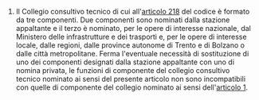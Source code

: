 1. Il Collegio consultivo tecnico di cui all'[articolo 218](/index.html?article=articolo-218&version=1) del codice è formato da tre componenti. Due componenti sono nominati dalla stazione appaltante e il terzo è nominato, per le opere di interesse nazionale, dal Ministero delle infrastrutture e dei trasporti e, per le opere di interesse locale, dalle regioni, dalle province autonome di Trento e di Bolzano o dalle città metropolitane. Ferma l'eventuale necessità di sostituzione di uno dei componenti designati dalla stazione appaltante con uno di nomina privata, le funzioni di componente del collegio consultivo tecnico nominato ai sensi del presente articolo non sono incompatibili con quelle di componente del collegio nominato ai sensi dell'[articolo 1](/index.html?article=allegato-5.2-articolo-1&version=1).